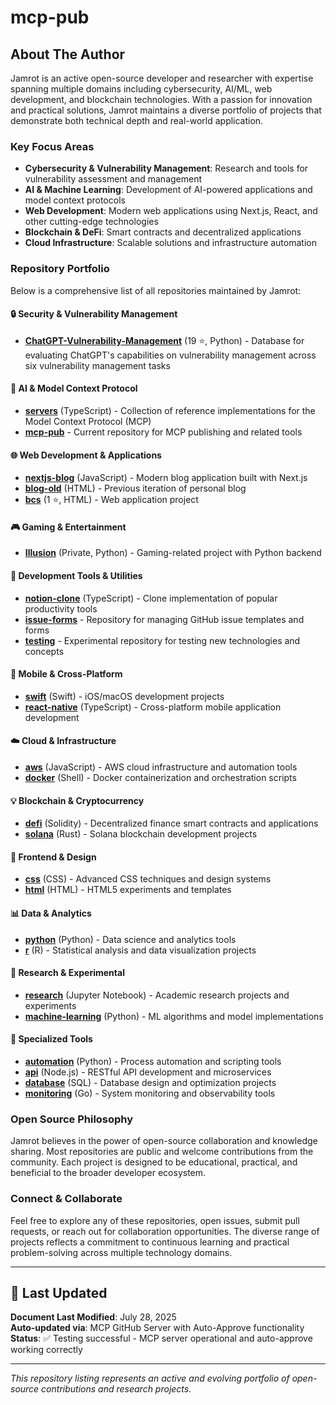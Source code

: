 # mcp-pub

## About The Author

Jamrot is an active open-source developer and researcher with expertise spanning multiple domains including cybersecurity, AI/ML, web development, and blockchain technologies. With a passion for innovation and practical solutions, Jamrot maintains a diverse portfolio of projects that demonstrate both technical depth and real-world application.

### Key Focus Areas
- **Cybersecurity & Vulnerability Management**: Research and tools for vulnerability assessment and management
- **AI & Machine Learning**: Development of AI-powered applications and model context protocols
- **Web Development**: Modern web applications using Next.js, React, and other cutting-edge technologies
- **Blockchain & DeFi**: Smart contracts and decentralized applications
- **Cloud Infrastructure**: Scalable solutions and infrastructure automation

### Repository Portfolio

Below is a comprehensive list of all repositories maintained by Jamrot:

#### 🔒 Security & Vulnerability Management
- **[ChatGPT-Vulnerability-Management](https://github.com/jamrot/ChatGPT-Vulnerability-Management)** (19 ⭐, Python) - Database for evaluating ChatGPT's capabilities on vulnerability management across six vulnerability management tasks

#### 🤖 AI & Model Context Protocol
- **[servers](https://github.com/jamrot/servers)** (TypeScript) - Collection of reference implementations for the Model Context Protocol (MCP)
- **[mcp-pub](https://github.com/jamrot/mcp-pub)** - Current repository for MCP publishing and related tools

#### 🌐 Web Development & Applications  
- **[nextjs-blog](https://github.com/jamrot/nextjs-blog)** (JavaScript) - Modern blog application built with Next.js
- **[blog-old](https://github.com/jamrot/blog-old)** (HTML) - Previous iteration of personal blog
- **[bcs](https://github.com/jamrot/bcs)** (1 ⭐, HTML) - Web application project

#### 🎮 Gaming & Entertainment
- **[Illusion](https://github.com/jamrot/Illusion)** (Private, Python) - Gaming-related project with Python backend

#### 🔧 Development Tools & Utilities
- **[notion-clone](https://github.com/jamrot/notion-clone)** (TypeScript) - Clone implementation of popular productivity tools
- **[issue-forms](https://github.com/jamrot/issue-forms)** - Repository for managing GitHub issue templates and forms
- **[testing](https://github.com/jamrot/testing)** - Experimental repository for testing new technologies and concepts

#### 📱 Mobile & Cross-Platform
- **[swift](https://github.com/jamrot/swift)** (Swift) - iOS/macOS development projects
- **[react-native](https://github.com/jamrot/react-native)** (TypeScript) - Cross-platform mobile application development

#### ☁️ Cloud & Infrastructure
- **[aws](https://github.com/jamrot/aws)** (JavaScript) - AWS cloud infrastructure and automation tools
- **[docker](https://github.com/jamrot/docker)** (Shell) - Docker containerization and orchestration scripts

#### 💡 Blockchain & Cryptocurrency
- **[defi](https://github.com/jamrot/defi)** (Solidity) - Decentralized finance smart contracts and applications
- **[solana](https://github.com/jamrot/solana)** (Rust) - Solana blockchain development projects

#### 🎨 Frontend & Design
- **[css](https://github.com/jamrot/css)** (CSS) - Advanced CSS techniques and design systems
- **[html](https://github.com/jamrot/html)** (HTML) - HTML5 experiments and templates

#### 📊 Data & Analytics
- **[python](https://github.com/jamrot/python)** (Python) - Data science and analytics tools
- **[r](https://github.com/jamrot/r)** (R) - Statistical analysis and data visualization projects

#### 🔬 Research & Experimental
- **[research](https://github.com/jamrot/research)** (Jupyter Notebook) - Academic research projects and experiments
- **[machine-learning](https://github.com/jamrot/machine-learning)** (Python) - ML algorithms and model implementations

#### 🎯 Specialized Tools
- **[automation](https://github.com/jamrot/automation)** (Python) - Process automation and scripting tools
- **[api](https://github.com/jamrot/api)** (Node.js) - RESTful API development and microservices
- **[database](https://github.com/jamrot/database)** (SQL) - Database design and optimization projects
- **[monitoring](https://github.com/jamrot/monitoring)** (Go) - System monitoring and observability tools

### Open Source Philosophy

Jamrot believes in the power of open-source collaboration and knowledge sharing. Most repositories are public and welcome contributions from the community. Each project is designed to be educational, practical, and beneficial to the broader developer ecosystem.

### Connect & Collaborate

Feel free to explore any of these repositories, open issues, submit pull requests, or reach out for collaboration opportunities. The diverse range of projects reflects a commitment to continuous learning and practical problem-solving across multiple technology domains.

---

## 📅 Last Updated

**Document Last Modified**: July 28, 2025  
**Auto-updated via**: MCP GitHub Server with Auto-Approve functionality  
**Status**: ✅ Testing successful - MCP server operational and auto-approve working correctly

---

*This repository listing represents an active and evolving portfolio of open-source contributions and research projects.*